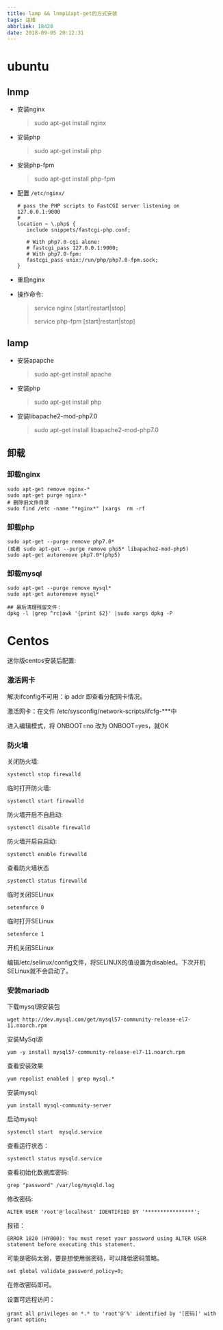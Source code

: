 ```yaml
---
title: lamp && lnmp以apt-get的方式安装
tags: 运维
abbrlink: 18428
date: 2018-09-05 20:12:31
---
```


# ubuntu

## lnmp

* 安装nginx

  > sudo apt-get install nginx

* 安装php

  > sudo apt-get install php

* 安装php-fpm

  > sudo apt-get install php-fpm

* 配置 `/etc/nginx/`

  ```shell
  # pass the PHP scripts to FastCGI server listening on 127.0.0.1:9000
  #
  location ~ \.php$ {
     include snippets/fastcgi-php.conf;
  
     # With php7.0-cgi alone:
     # fastcgi_pass 127.0.0.1:9000;
     # With php7.0-fpm:
     fastcgi_pass unix:/run/php/php7.0-fpm.sock;
  }
  ```

* 重启nginx

* 操作命令:

  > service nginx [start|restart|stop]
  >
  > service php-fpm [start|restart|stop]

## lamp

* 安装apapche

  > sudo apt-get install apache

* 安装php

  > sudo apt-get install php

* 安装libapache2-mod-php7.0

  > sudo apt-get install libapache2-mod-php7.0

## 卸载

### 卸载nginx

```
sudo apt-get remove nginx-*
sudo apt-get purge nginx-*
# 删除旧文件目录
sudo find /etc -name "*nginx*" |xargs  rm -rf
```

### 卸载php

```
sudo apt-get --purge remove php7.0*
(或者 sudo apt-get --purge remove php5* libapache2-mod-php5)
sudo apt-get autoremove php7.0*(php5)
```

### 卸载mysql

```
sudo apt-get --purge remove mysql*
sudo apt-get autoremove mysql*

## 最后清理残留文件：
dpkg -l |grep ^rc|awk '{print $2}' |sudo xargs dpkg -P
```

# Centos

迷你版centos安装后配置:

### 激活网卡

解决ifconfig不可用：ip addr 即查看分配网卡情况。 

激活网卡：在文件 /etc/sysconfig/network-scripts/ifcfg-***中

进入编辑模式，将 ONBOOT=no 改为 ONBOOT=yes，就OK

### 防火墙

关闭防火墙:

`systemctl stop firewalld`

临时打开防火墙:

`systemctl start firewalld`

防火墙开启不自启动:

`systemctl disable firewalld`

防火墙开启自启动:

`systemctl enable firewalld`

查看防火墙状态

`systemctl status firewalld`

临时关闭SELinux

`setenforce 0`

临时打开SELinux

`setenforce 1`

开机关闭SELinux

编辑/etc/selinux/config文件，将SELINUX的值设置为disabled。下次开机SELinux就不会启动了。

### 安装mariadb

下载mysql源安装包

`wget http://dev.mysql.com/get/mysql57-community-release-el7-11.noarch.rpm`

安装MySql源

`yum -y install mysql57-community-release-el7-11.noarch.rpm`

查看安装效果

`yum repolist enabled | grep mysql.*`

安装mysql:

`yum install mysql-community-server`

启动mysql:

`systemctl start  mysqld.service`

查看运行状态：

`systemctl status mysqld.service`

查看初始化数据库密码:

`grep "password" /var/log/mysqld.log`

修改密码:

`ALTER USER 'root'@'localhost' IDENTIFIED BY '****************';`

报错：

```
ERROR 1820 (HY000): You must reset your password using ALTER USER statement before executing this statement.
```

可能是密码太弱，要是想使用弱密码，可以降低密码策略。

`set global validate_password_policy=0;`

在修改密码即可。

设置可远程访问：

`grant all privileges on *.* to 'root'@'%' identified by '[密码]' with grant option;`